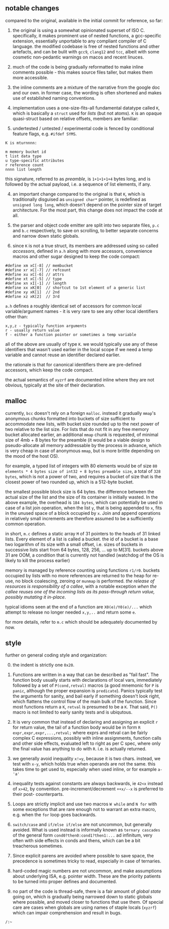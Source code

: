 ## notable changes

compared to the original, available in the initial commit for reference, so far:

1. the original is using a somewhat opinionated superset of ISO C. specifically, it makes prominent use of nested functions, a gcc-specific extension, essentially unportable to any compliant compiler of C language. the modified codebase is free of nested functions and other artefacts, and can be bulit with `gcc9`, `clang12` and `tcc`, albeit with some cosmetic non-pedantic warnings on macos and recent linuces.

2. much of the code is being gradually reformatted to make inline comments possible - this makes source files taller, but makes them more accessible.

3. the inline comments are a mixture of the narrative from the google doc and our own. in former case, the wording is often shortened and makes use of established naming conventions.

4. implementation uses a one-size-fits-all fundamental datatype called `K`, which is basically a `struct` used for *lists* (but not atoms). `K` is an opaque quasi-struct based on relative offsets, members are familiar:

5. undertested / untested / experimental code is fenced by conditional feature flags, e.g. `#ifdef SYMS`.

```
K is mturnnnn:

m memory bucket id
t list data type
u type-specific attributes
r reference count
nnnn list length
```

this signature, referred to as *preamble*, is `1+1+1+1+4` bytes long, and is followed by the actual payload, i.e. a sequence of list elements, if any.

4. an important change compared to the original is that `K`, which is traditionally disguised as `unsigned char*` pointer, is redefined as `unsigned long long`, which doesn't depend on the pointer size of target architecture. For the most part, this change does not impact the code at all.

5. the parser and object code emitter are split into two separate files, `p.c` and `b.c` respectively, to save on scrolling, to better separate concerns and narrow down static globals.

6. since `K` is not a true struct, its members are addressed using so called *accessors*, defined in `a.h` along with more accessors, convenience macros and other sugar designed to keep the code compact:

```
#define xm xC[-8] // membucket
#define xr xC[-7] // refcount
#define xu xC[-6] // attrs
#define xt xC[-5] // type
#define xn xI[-1] // length
#define xx xK[0]  // shortcut to 1st element of a generic list
#define xy xK[1]  // 2nd
#define xz xK[2]  // 3rd
```

`a.h` defines a roughly identical set of accessors for common local variable/argument names - it is very rare to see any other local identifiers other than:

```
x,y,z - typically function arguments
r - usually return value
f - either a function pointer or sometimes a temp variable
```

all of the above are usually of type `K`. we would typically use any of these identifiers that wasn't used earlier in the local scope if we need a temp variable and cannot reuse an identifier declared earlier.

the rationale is that for canonical identifiers there are pre-defined accessors, which keep the code compact.

the actual semantics of `xyzrf` are documented inline where they are not obvious, typically at the site of their declaration.

## malloc

currently, `bcc` doesn't rely on a foreign `malloc`. instead it gradually `mmap`'s  anonymous chunks formatted into buckets of size sufficient to accommodate new lists, with bucket size rounded up to the next power of two relative to the list size. For lists that do not fit in any free memory bucket allocated earlier, an additional `mmap` chunk is requested, of minimal size of 4mb + 8 bytes for the preamble (it would be a viable design to pseudo-allocate all memory addressable by the process in advance, which is very cheap in case of anonymous `mmap`, but is more brittle depending on the mood of the host OS).

for example, a typed list of integers with 80 elements would be of size `80 elements * 4 bytes size of int32 + 8 bytes preamble size`, a total of `328 bytes`, which is not a power of two, and requires a bucket of size that is the closest power of two rounded up, which is a 512-byte bucket.

the smallest possible block size is 64 bytes. the difference between the actual size of the list and the size of its container is initially wasted.  In the above example, the overhead is `184 bytes`, which can potentially be used in case of a list join operation, when the list `y`, that is being appended to `x`, fits in the unused space of a block occupied by `x`. Join and append operations in relatively small increments are therefore assumed to be a sufficiently common operation.

in short, `m.c` defines a static array `M` of 31 pointers to the heads of 31 linked lists. Every element of a list is called a bucket. the id of a bucket is a base two logarithm of its size with a small offset, i.e. sizes of buckets in successive lists start from 64 bytes, 128, 256, ... up to M[31]. buckets above 31 are OOM, a condition that is currently not handled (watchdog of the OS is likely to kill the process earlier)

memory is managed by reference counting using functions `r1/r0`. buckets occupied by lists with no more references are returned to the heap for re-use, no block coalescing, zeroing or `munmap` is performed. *the release of resources is responsibility of a callee*, with a notable exception *when the callee reuses one of the incoming lists as its pass-through return value, possibly mutating it in-place*.

typical idioms seen at the end of a function are `X0(e)/Y0(e)/...` which attempt to release no longer needed `x,y,..` and return some `e`.

for more details, refer to `m.c` which should be adequately documented by now.

## style

further on general coding style and organization:

0. the indent is strictly one `0x20`.

1. Functions are written in a way that can be described as "fail fast". The function body usually starts with declarations of local vars, immediately followed by a set of `P(cond,retval)` macros (a good mnemonic for `P` is `panic`, although the proper expansion is `predicate`). Panics typically test the arguments for sanity, and bail early if something doesn't look right, which flattens the control flow of the main bulk of the function. Since most functions return a `K`, `retval` is presumed to be a `K`. That said, `P()` macro is not limited to early sanity tests and is ubiqutous.

2. It is very common that instead of declaring and assigning an explicit `r` for return value, the tail of a function body would be in form `R expr,expr,expr,...,retval;` where exprs and retval can be fairly complex C expressions, possibly with inline assignments, function calls and other side effects, evaluated left to right as per C spec, where only the final value has anything to do with `R`. i.e. is actually returned.

3. we generally avoid inequality `x!=y`, because it is two chars. instead, we test with `x-y`, which holds true when operands are not the same. this takes time to get used to, especially when used inline, or for example `a-'a'`

4. inequality tests against constants are always backwards, ie `42<x` instead of `x>42`, by convention. pre-increment/decrement `++x/--x` is preferred to their post- counterparts.

5. Loops are strictly implicit and use two macros `W while` and `N for` with some exceptions that are rare enough not to warrant an extra macro, e.g. when the `for` loop goes backwards.

6. `switch/case` and `if/else if/else` are not uncommon, but generally avoided. What is used instead is informally known as `ternary cascades` of the general form `cond0?then0:cond1?then1:...` ad infinitum, very often with side effects in conds and thens, which can be a bit treacherous sometimes.

7. Since explicit parens are avoided where possible to save space, the precedence is sometimes tricky to read, especially in case of ternaries.

8. hard-coded magic numbers are not uncommon, and make assumptions about underlying ISA, e.g. pointer width. These are the priority patients to be turned into proper defines and documented.

9. no part of the code is thread-safe, there is a fair amount of *global state* going on, which is gradually being narrowed down to static globals where possible, and moved closer to functions that use them. Of special care are cases when globals are using names of staple locals (`xyzrf`) which can impair comprehension and result in bugs.


`/:~`
